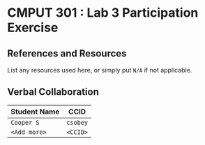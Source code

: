 # CMPUT 301 : Lab 3 Participation Exercise

## References and Resources

List any resources used here, or simply put `N/A` if not applicable.

## Verbal Collaboration

| Student Name | CCID      |
| ------------ | --------- |
| `Cooper S`    | `csobey` |
| `<Add more>` | `<CCID>`  |
